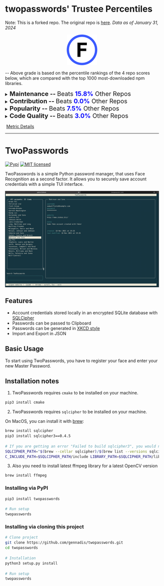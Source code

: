 # twopasswords' Trustee Percentiles

Note: This is a forked repo. The original repo is [here](https://github.com/gennadis/twopasswords).
*Data as of January 31, 2024*

<center><img src="./images/grade_f.svg" width="100px" height="100px"></center>

-- Above grade is based on the percentile rankings of the 4 repo scores below, which are compared with the top 1000 most-downloaded npm libraries.

<details>
<summary><span style="font-size: 20px;"><strong>Maintenance -- </strong>Beats <strong><span style="color: blue;">15.8%</span></strong> Other Repos</summary>
<div>
<div align=center>
  <img src="./images/twopasswords/maintenance.png" width="500px" height="180px">
</div>
Activity and involvement by this project’s maintainer(s). Maintainers could increase these metrics by extending documentation and being more responsive to community participation (especially issues and PRs).<br><br>
</div>
<table>
  <tr>
    <td>
      <div>
        <strong>Issues Maintenance:</strong> Top 0.0 Percentile
        <p>How efficiently issues are addressed: issues closed and comments on issues.</p>
      </div>
      <div>
        <strong>Community Documentation:</strong> Top 38.9 Percentile
        <p>Support for the community to participate: issue and PR templates, code of conduct, governance, etc.</p>
      </div>
    </td>
    <td>
      <div>
        <strong>Code Maintenance:</strong> Top 0.0 Percentile
        <p>How efficiently code changes are addressed: commits and PRs closed, commit standards.</p>
      </div>
      <div>
        <strong>Maintainer History:</strong> Top 24.2 Percentile
        <p>Maintainer experience: maintainers' other projects</p>
      </div>
    </td>
  </tr>
</table>
</details>


<details>
<summary><span style="font-size: 20px;"><strong>Contribution -- </strong>Beats <strong><span style="color: blue;">0.0%</span></strong> Other Repos</summary>
<div>
<div align=center>
  <img src="./images/twopasswords/contribution.png" width="500px" height="180px">
</div>
Activity and involvement by this project’s contributors. Fostering and encouraging more contribution and participation would increase these metrics.<br><br>
</div> 
<table>
  <tr>
    <td>
      <div>
        <strong>Code Contribution:</strong> Top 0.0 Percentile
        <p>Activity to add to the codebase: commits and PRs.</p>
      </div>
      <div>
        <strong>Contributor Participation:</strong> Top 0.0 Percentile
        <p>Activity in discussion and participation: number of contributors, comments made, quality of comments.</p>
      </div>
    </td>
    <td>
      <div>
        <strong>Contributor Growth:</strong> Top 0.0 Percentile
        <p>How the project is scaling in size: change in contributors, PRs.</p>
      </div>
    </td>
  </tr>
</table>
</details>


<details>
<summary><span style="font-size: 20px;"><strong>Popularity -- </strong>Beats <strong><span style="color: blue;">7.5%</span></strong> Other Repos</summary>
<div>
<div align=center>
  <img src="./images/twopasswords/popularity.png" width="500px" height="180px">
</div>
Activity and usage by this project’s consumers. Spreading this project to more users and maintaining it over time increases these metrics.<br><br>
</div>  
<table>
  <tr>
    <td>
      <div>
        <strong>Stars and Watches:</strong> Top 6.3 Percentile
        <p>How much consumers follow this project: stargazers, watchers.</p>
      </div>
      <div>
        <strong>Forks:</strong> Top 0.6 Percentile
        <p>How much developers fork this project.</p>
      </div>
    </td>
    <td>
      <div>
        <strong>Downstream Dependents:</strong> Top 22.7 Percentile
        <p>For projects producing packages and dependencies, how many downstream projects rely on them.</p>
      </div>
      <div>
        <strong>Project Maturity:</strong> Top 0.3 Percentile
        <p>Size and age of repo: lines of code, creation time, versions.</p>
      </div>
    </td>
  </tr>
</table>
</details>


<details>
<summary><span style="font-size: 20px;"><strong>Code Quality -- </strong>Beats <strong><span style="color: blue;">3.0%</span></strong> Other Repos</summary>
<div>
<div align=center>
  <img src="./images/twopasswords/code_quality.png" width="500px" height="180px">
</div>
Security and review of the project’s code. Contributors can increase these metrics by maintaining the dependencies and setting up automated testing and procedural reviews.<br><br>
</div>   
<table>
  <tr>
    <td>
      <div>
        <strong>Dependencies Health:</strong> Top 11.5 Percentile
        <p>Mitigation of dependency vulnerability risk: dependency versions, reported vulnerabilities.</p>
      </div>
      <div>
        <strong>Review Coverage:</strong> Top 0.2 Percentile
        <p>Scale of manual code reviews: contributors and reviewers per code portion, commit sizes.</p>
      </div>
    </td>
    <td>
      <div>
        <strong>Testing Quality:</strong> Top 0.0 Percentile
        <p>Scale of automated tests: workflow runs, check runs, code authors.</p>
      </div>
    </td>
  </tr>
</table>
</details>



​																				[Metric Details](https://github.com/Elijahzyp/twopasswords_TrustLabel/blob/branch_mcpc/MCPC%20Template%20Metric%20Details.md)



***



# TwoPasswords

[![Pypi](https://img.shields.io/pypi/v/pyvault.svg)](https://pypi.org/project/twopasswords)
[![MIT licensed](https://img.shields.io/badge/license-MIT-green.svg)](https://raw.githubusercontent.com/gennadis/twopasswords/main/LICENSE)

TwoPasswords is a simple Python password manager, that uses Face Recognition as a second factor.
It allows you to securely save account credentials with a simple TUI interface.

![Screenshot](Screenshot.png)


## Features
- Account credentials stored locally in an encrypted SQLite database with [SQLCipher](https://www.zetetic.net/sqlcipher/)
- Passwords can be passed to Clipboard
- Passwords can be generated in [XKCD style](https://xkcd.com/936/)
- Import and Export in JSON


## Basic Usage
To start using TwoPasswords, you have to register your face and enter your new Master Password.

## Installation notes
1. TwoPasswords requires `cmake` to be installed on your machine.
```bash
pip3 install cmake
```

2. TwoPasswords requires `sqlcipher` to be installed on your machine.

On MacOS, you can install it with [brew](https://brew.sh/):
```bash
brew install sqlcipher
pip3 install sqlcipher3==0.4.5

# If you are getting an error "Failed to build sqlcipher3", you would need to fix the build flags:
SQLCIPHER_PATH="$(brew --cellar sqlcipher)/$(brew list --versions sqlcipher | tr ' ' '\n' | tail -1)"
C_INCLUDE_PATH=$SQLCIPHER_PATH/include LIBRARY_PATH=$SQLCIPHER_PATH/lib pip3 install sqlcipher3==0.4.5
```

3. Also you need to install latest ffmpeg library for a latest OpenCV version
```bash
brew install ffmpeg
```


### Installing via PyPI

```bash
pip3 install twopasswords

# Run setup
twopasswords
```

### Installing via cloning this project

```bash
# Clone project
git clone https://github.com/gennadis/twopasswords.git 
cd twopasswords

# Installation
python3 setup.py install

# Run setup
twopasswords
```
